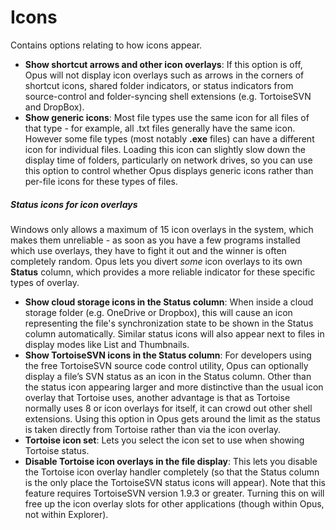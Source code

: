 # Icons

Contains options relating to how icons appear.

- **Show shortcut arrows and other icon overlays**: If this option is off, Opus will not display icon overlays such as arrows in the corners of shortcut icons, shared folder indicators, or status indicators from source-control and folder-syncing shell extensions (e.g. TortoiseSVN and DropBox).
- **Show generic icons**: Most file types use the same icon for all files of that type - for example, all .txt files generally have the same icon. However some file types (most notably **.exe** files) can have a different icon for individual files. Loading this icon can slightly slow down the display time of folders, particularly on network drives, so you can use this option to control whether Opus displays generic icons rather than per-file icons for these types of files.

##### Status icons for icon overlays

Windows only allows a maximum of 15 icon overlays in the system, which makes them unreliable - as soon as you have a few programs installed which use overlays, they have to fight it out and the winner is often completely random. Opus lets you divert *some* icon overlays to its own **Status** column, which provides a more reliable indicator for these specific types of overlay.

- **Show cloud storage icons in the Status column**: When inside a cloud storage folder (e.g. OneDrive or Dropbox), this will cause an icon representing the file's synchronization state to be shown in the Status column automatically. Similar status icons will also appear next to files in display modes like List and Thumbnails.
- **Show TortoiseSVN icons in the Status column**: For developers using the free TortoiseSVN source code control utility, Opus can optionally display a file’s SVN status as an icon in the Status column. Other than the status icon appearing larger and more distinctive than the usual icon overlay that Tortoise uses, another advantage is that as Tortoise normally uses 8 or icon overlays for itself, it can crowd out other shell extensions. Using this option in Opus gets around the limit as the status is taken directly from Tortoise rather than via the icon overlay.
- **Tortoise icon set**: Lets you select the icon set to use when showing Tortoise status.
- **Disable Tortoise icon overlays in the file display**: This lets you disable the Tortoise icon overlay handler completely (so that the Status column is the only place the TortoiseSVN status icons will appear). Note that this feature requires TortoiseSVN version 1.9.3 or greater. Turning this on will free up the icon overlay slots for other applications (though within Opus, not within Explorer).
